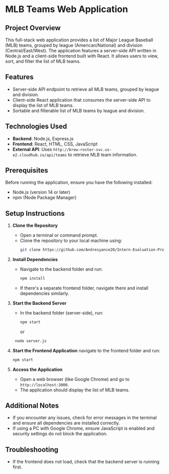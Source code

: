 # MLB Teams Web Application

## Project Overview
This full-stack web application provides a list of Major League Baseball (MLB) teams, grouped by league (American/National) and division (Central/East/West). The application features a server-side API written in Node.js and a client-side frontend built with React. It allows users to view, sort, and filter the list of MLB teams.

## Features
- Server-side API endpoint to retrieve all MLB teams, grouped by league and division.
- Client-side React application that consumes the server-side API to display the list of MLB teams.
- Sortable and filterable list of MLB teams by league and division.


## Technologies Used
- **Backend**: Node.js, Express.js
- **Frontend**: React, HTML, CSS, JavaScript
- **External API**: Uses `http://brew-roster-svc.us-e2.cloudhub.io/api/teams` to retrieve MLB team information.

## Prerequisites
Before running the application, ensure you have the following installed:
- Node.js (version 14 or later)
- npm (Node Package Manager)

## Setup Instructions
1. **Clone the Repository**
   - Open a terminal or command prompt.
   - Clone the repository to your local machine using:
     ```bash
     git clone https://github.com/Andresyance20/Intern-Evaluation-Project.git
     ```

2. **Install Dependencies**
   - Navigate to the backend folder and run:
     ```bash
     npm install
     ```
   - If there's a separate frontend folder, navigate there and install dependencies similarly.

3. **Start the Backend Server**
   - In the backend folder (server-side), run:
     ```bash
     npm start
     ```
     or
    ```bash
     node server.js
     ```

4. **Start the Frontend Application**
   navigate to the frontend folder and run:
     ```bash
     npm start
     ```
    

5. **Access the Application**
   - Open a web browser (like Google Chrome) and go to `http://localhost:3000`.
   - The application should display the list of MLB teams.

## Additional Notes
- If you encounter any issues, check for error messages in the terminal and ensure all dependencies are installed correctly.
- If using a PC with Google Chrome, ensure JavaScript is enabled and security settings do not block the application.

## Troubleshooting
- If the frontend does not load, check that the backend server is running first.
